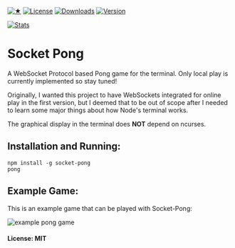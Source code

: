 [![★](https://img.shields.io/github/stars/sammygrey/socket-pong?label=❤)](https://github.com/sammygrey/socket-pong/stargazers)
[![License](https://img.shields.io/github/license/sammygrey/socket-pong.svg)](https://github.com/sammygrey/socket-pong)
[![Downloads](https://img.shields.io/npm/dm/socket-pong.svg)](https://www.npmjs.com/package/socket-pong)
[![Version](https://img.shields.io/npm/v/socket-pong.svg)](https://www.npmjs.com/package/socket-pong)

[![Stats](https://nodei.co/npm/socket-pong.png?downloads=true&downloadRank=true&stars=true)](https://www.npmjs.com/package/socket=[pmg])

# Socket Pong

A WebSocket Protocol based Pong game for the terminal. Only local play is currently implemented so stay tuned!

Originally, I wanted this project to have WebSockets integrated for online play in the first version, but I deemed that to be out of scope after I needed to learn some major things about how Node's terminal works.

The graphical display in the terminal does **NOT** depend on ncurses.

## Installation and Running:

```
npm install -g socket-pong
pong
```

## Example Game:

This is an example game that can be played with Socket-Pong:

![example pong game](https://user-images.githubusercontent.com/49354894/137556988-7afdedc4-7030-48d4-b8e0-91bdd6c9028d.gif)

#### License: MIT
